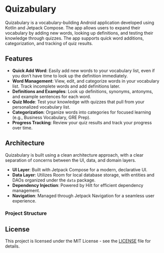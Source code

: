 # Quizabulary

Quizabulary is a vocabulary-building Android application developed using Kotlin and Jetpack Compose. The app allows users to expand their vocabulary by adding new words, looking up definitions, and testing their knowledge through quizzes. The app supports quick word additions, categorization, and tracking of quiz results.

## Features

- **Quick Add Word**: Easily add new words to your vocabulary list, even if you don’t have time to look up the definition immediately.
- **Word Management**: View, edit, and categorize words in your vocabulary list. Track incomplete words and add definitions later.
- **Definitions and Examples**: Look up definitions, synonyms, antonyms, and example sentences for each word.
- **Quiz Mode**: Test your knowledge with quizzes that pull from your personalized vocabulary list.
- **Categorization**: Organize words into categories for focused learning (e.g., Business Vocabulary, GRE Prep).
- **Progress Tracking**: Review your quiz results and track your progress over time.

## Architecture

Quizabulary is built using a clean architecture approach, with a clear separation of concerns between the UI, data, and domain layers.

- **UI Layer**: Built with Jetpack Compose for a modern, declarative UI.
- **Data Layer**: Utilizes Room for local database storage, with entities and DAOs organized under the `data` package.
- **Dependency Injection**: Powered by Hilt for efficient dependency management.
- **Navigation**: Managed through Jetpack Navigation for a seamless user experience.

### Project Structure

## License

This project is licensed under the MIT License - see the [LICENSE](LICENSE) file for details.
